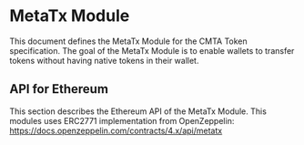 # MetaTx Module

This document defines the MetaTx Module for the CMTA Token specification. The goal of the MetaTx Module is to enable wallets to transfer tokens without having native tokens in their wallet.

## API for Ethereum

This section describes the Ethereum API of the MetaTx Module. This modules uses ERC2771 implementation from OpenZeppelin: https://docs.openzeppelin.com/contracts/4.x/api/metatx
